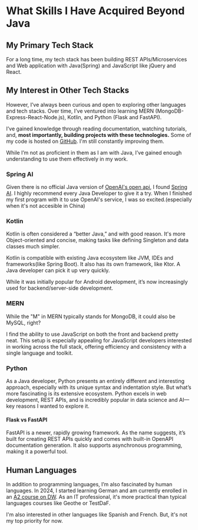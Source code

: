 # What Skills I Have Acquired Beyond Java


## My Primary Tech Stack

For a long time, my tech stack has been building REST APIs/Microservices and Web application with Java(Spring) and JavaScript like jQuery and React.

## My Interest in Other Tech Stacks

However, I’ve always been curious and open to exploring other languages and tech stacks. Over time, I’ve ventured into learning MERN (MongoDB-Express-React-Node.js), Kotlin, and Python (Flask and FastAPI).

I’ve gained knowledge through reading documentation, watching tutorials, and, **most importantly, building projects with these technologies.** Some of my code is hosted on [GitHub](https://github.com/dreamer2008). I'm still constantly improving them.

While I’m not as proficient in them as I am with Java, I’ve gained enough understanding to use them effectively in my work.

### Spring AI

Given there is no official Java version of [OpenAI's open api](https://platform.openai.com/docs/overview), I found [Spring AI](https://spring.io/projects/spring-ai). I highly recommend every Java Developer to give it a try. When I finished my first program with it to use OpenAI's service, I was so excited.(especially when it's not accesible in China)

### Kotlin

Kotlin is often considered a “better Java,” and with good reason. It's more Object-oriented and concise, making tasks like defining Singleton and data classes much simpler.

Kotlin is compatible with existing Java ecosystem like JVM, IDEs and frameworks(like Spring Boot). It also has its own framework, like Ktor. A Java
developer can pick it up very quickly.

While it was initially popular for Android development, it’s now increasingly used for backend/server-side development.

### MERN

While the "M" in MERN typically stands for MongoDB, it could also be MySQL, right?

I find the ability to use JavaScript on both the front and backend pretty neat. This setup is especially appealing for JavaScript developers interested in working across the full stack, offering efficiency and consistency with a single language and toolkit.

### Python
As a Java developer, Python presents an entirely different and interesting approach, especially with its unique syntax and indentation style. But what’s more fascinating is its extensive ecosystem. Python excels in web development, REST APIs, and is incredibly popular in data science and AI—key reasons I wanted to explore it.

#### Flask vs FastAPI
FastAPI is a newer, rapidly growing framework. As the name suggests, it’s built for creating REST APIs quickly and comes with built-in OpenAPI documentation generation. It also supports asynchronous programming, making it a powerful tool.

## Human Languages

In addition to programming languages, I’m also fascinated by human languages. In 2024, I started learning German and am currently enrolled in an [A2 course on DW](https://learngerman.dw.com/en/nicos-weg/c-36519797). As an IT professional, it's more practical than typical languages courses like Geothe or TestDaF.

I'm also interested in other languages like Spanish and French. But, it's not my top priority for now.


